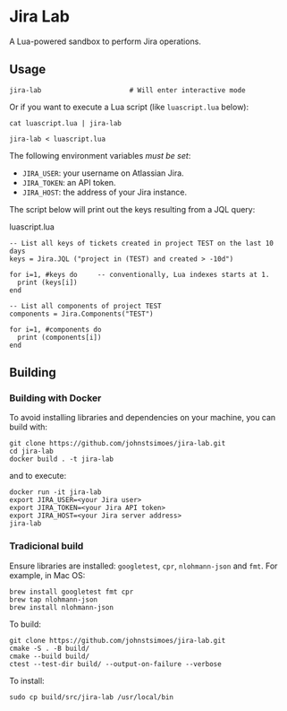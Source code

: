 # Jira Lab

A Lua-powered sandbox to perform Jira operations.

## Usage

```
jira-lab                      # Will enter interactive mode
```
Or if you want to execute a Lua script (like `luascript.lua` below):

```
cat luascript.lua | jira-lab

jira-lab < luascript.lua
```

The following environment variables *must be set*:

* `JIRA_USER`: your username on Atlassian Jira.
* `JIRA_TOKEN`: an API token.
* `JIRA_HOST`: the address of your Jira instance.

The script below will print out the keys resulting from a JQL query:

luascript.lua
```
-- List all keys of tickets created in project TEST on the last 10 days
keys = Jira.JQL ("project in (TEST) and created > -10d")

for i=1, #keys do     -- conventionally, Lua indexes starts at 1.
  print (keys[i])
end

-- List all components of project TEST
components = Jira.Components("TEST")

for i=1, #components do
  print (components[i])
end
```

## Building

### Building with Docker

To avoid installing libraries and dependencies on your machine, you can build with:

```
git clone https://github.com/johnstsimoes/jira-lab.git
cd jira-lab
docker build . -t jira-lab
```

and to execute:

```
docker run -it jira-lab
export JIRA_USER=<your Jira user>
export JIRA_TOKEN=<your Jira API token>
export JIRA_HOST=<your Jira server address>
jira-lab
```

### Tradicional build

Ensure libraries are installed: `googletest`, `cpr`, `nlohmann-json` and `fmt`. For example, in Mac OS:

```
brew install googletest fmt cpr
brew tap nlohmann-json
brew install nlohmann-json
```

To build:

```
git clone https://github.com/johnstsimoes/jira-lab.git
cmake -S . -B build/
cmake --build build/
ctest --test-dir build/ --output-on-failure --verbose
```

To install:

```
sudo cp build/src/jira-lab /usr/local/bin
```
